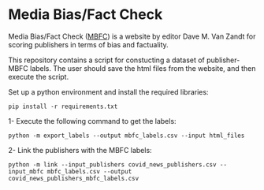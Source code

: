 # Media Bias/Fact Check 

Media Bias/Fact Check ([MBFC](https://mediabiasfactcheck.com)) is a website by editor Dave M. Van Zandt for scoring publishers in terms of bias and factuality.

This repository contains a script for constucting a dataset of publisher-MBFC labels. The user should save the html files from the website, and then execute the script.

Set up a python environment and install the required libraries: 

``` shell
pip install -r requirements.txt
``` 

1- Execute the following command to get the labels: 

``` shell
python -m export_labels --output mbfc_labels.csv --input html_files
``` 

2- Link the publishers with the MBFC labels:

``` shell
python -m link --input_publishers covid_news_publishers.csv --input_mbfc mbfc_labels.csv --output covid_news_publishers_mbfc_labels.csv
```